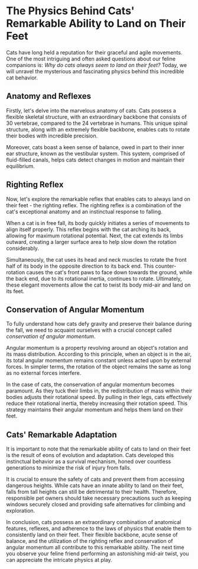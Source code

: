 # The Physics Behind Cats' Remarkable Ability to Land on Their Feet

 Cats have long held a reputation for their graceful and agile movements. One of the most intriguing and often asked questions about our feline companions is: *Why do cats always seem to land on their feet?* Today, we will unravel the mysterious and fascinating physics behind this incredible cat behavior.

## Anatomy and Reflexes

Firstly, let's delve into the marvelous anatomy of cats. Cats possess a flexible skeletal structure, with an extraordinary backbone that consists of 30 vertebrae, compared to the 24 vertebrae in humans. This unique spinal structure, along with an extremely flexible backbone, enables cats to rotate their bodies with incredible precision.

Moreover, cats boast a keen sense of balance, owed in part to their inner ear structure, known as the vestibular system. This system, comprised of fluid-filled canals, helps cats detect changes in motion and maintain their equilibrium.

## Righting Reflex

Now, let's explore the remarkable reflex that enables cats to always land on their feet - the righting reflex. The righting reflex is a combination of the cat's exceptional anatomy and an instinctual response to falling.

When a cat is in free fall, its body quickly initiates a series of movements to align itself properly. This reflex begins with the cat arching its back, allowing for maximum rotational potential. Next, the cat extends its limbs outward, creating a larger surface area to help slow down the rotation considerably.

Simultaneously, the cat uses its head and neck muscles to rotate the front half of its body in the opposite direction to its back end. This counter-rotation causes the cat's front paws to face down towards the ground, while the back end, due to its rotational inertia, continues to rotate. Ultimately, these elegant movements allow the cat to twist its body mid-air and land on its feet.

## Conservation of Angular Momentum

To fully understand how cats defy gravity and preserve their balance during the fall, we need to acquaint ourselves with a crucial concept called *conservation of angular momentum*.

Angular momentum is a property revolving around an object's rotation and its mass distribution. According to this principle, when an object is in the air, its total angular momentum remains constant unless acted upon by external forces. In simpler terms, the rotation of the object remains the same as long as no external forces interfere.

In the case of cats, the conservation of angular momentum becomes paramount. As they tuck their limbs in, the redistribution of mass within their bodies adjusts their rotational speed. By pulling in their legs, cats effectively reduce their rotational inertia, thereby increasing their rotation speed. This strategy maintains their angular momentum and helps them land on their feet.

## Cats' Remarkable Adaptation

It is important to note that the remarkable ability of cats to land on their feet is the result of eons of evolution and adaptation. Cats developed this instinctual behavior as a survival mechanism, honed over countless generations to minimize the risk of injury from falls.

It is crucial to ensure the safety of cats and prevent them from accessing dangerous heights. While cats have an innate ability to land on their feet, falls from tall heights can still be detrimental to their health. Therefore, responsible pet owners should take necessary precautions such as keeping windows securely closed and providing safe alternatives for climbing and exploration.

In conclusion, cats possess an extraordinary combination of anatomical features, reflexes, and adherence to the laws of physics that enable them to consistently land on their feet. Their flexible backbone, acute sense of balance, and the utilization of the righting reflex and conservation of angular momentum all contribute to this remarkable ability. The next time you observe your feline friend performing an astonishing mid-air twist, you can appreciate the intricate physics at play.